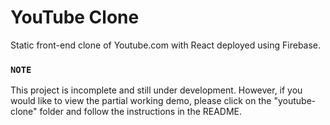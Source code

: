 # YouTube Clone

Static front-end clone of Youtube.com with React deployed using Firebase.

### `NOTE`

This project is incomplete and still under development. However, if you would like to view the partial working demo, please click on the "youtube-clone" folder and follow the instructions in the README.
